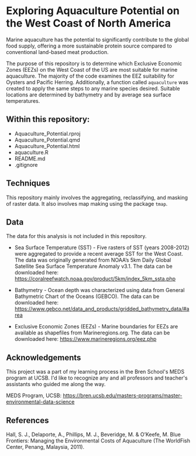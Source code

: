 # Exploring Aquaculture Potential on the West Coast of North America

Marine aquaculture has the potential to significantly contribute to the global food supply, offering a more sustainable protein source compared to conventional land-based meat production. 

The purpose of this repository is to determine which Exclusive Economic Zones (EEZs) on the West Coast of the US are most suitable for marine aquaculture. The majority of the code examines the EEZ suitability for Oysters and Pacific Herring. Additionally, a function called `aquaculture` was created to apply the same steps to any marine species desired. Suitable locations are determined by bathymetry and by average sea surface temperatures. 



## Within this repository:

- Aquaculture_Potential.rproj
- Aquaculture_Potential.qmd
- Aquaculture_Potential.html
- aquaculture.R
- README.md
- .gitignore

## Techniques

This repository mainly involves the aggregating, reclassifying, and masking of raster data. It also involves map making using the package `tmap`. 

## Data
The data for this analysis is not included in this repository. 

- Sea Surface Temperature (SST) - Five rasters of SST (years 2008-2012) were aggregated to provide a recent average SST for the West Coast. The data was originally generated from NOAA’s 5km Daily Global Satellite Sea Surface Temperature Anomaly v3.1. The data can be downloaded here: https://coralreefwatch.noaa.gov/product/5km/index_5km_ssta.php

- Bathymetry - Ocean depth was characterized using data from General Bathymetric Chart of the Oceans (GEBCO). The data can be downloaded here: https://www.gebco.net/data_and_products/gridded_bathymetry_data/#area

- Exclusive Economic Zones (EEZs) - Marine boundaries for EEZs are available as shapefiles from Marineregions.org. The data can be downloaded here: https://www.marineregions.org/eez.php


## Acknowledgements
This project was a part of my learning process in the Bren School's MEDS program at UCSB. I'd like to recognize any and all professors and teacher's assistants who guided me along the way. 

MEDS Program, UCSB: https://bren.ucsb.edu/masters-programs/master-environmental-data-science

## References

Hall, S. J., Delaporte, A., Phillips, M. J., Beveridge, M. & O’Keefe, M. Blue Frontiers: Managing the Environmental Costs of Aquaculture (The WorldFish Center, Penang, Malaysia, 2011).
